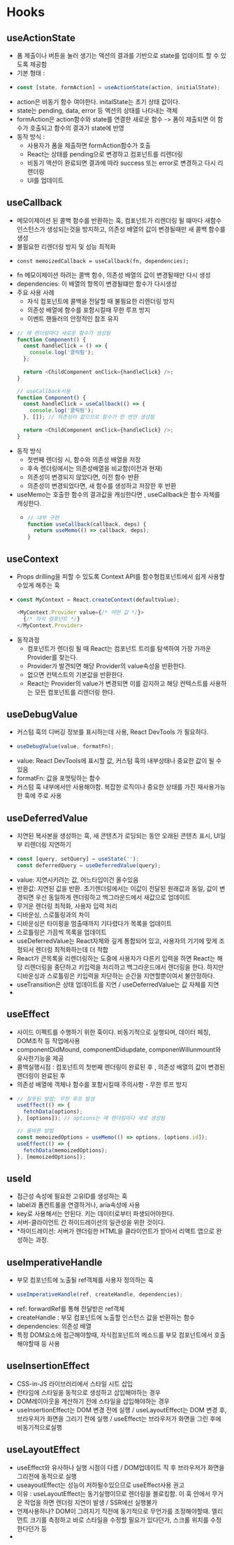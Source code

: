 # Hooks

## useActionState
- 폼 제출이나 버튼을 눌러 생기는 액션의 결과를 기반으로 state를 업데이트 할 수 있도록 제공함
- 기본 형태 :
- ```typescript
  const [state, formAction] = useActionState(action, initialState);
  ```
- action은 비동기 함수 여야한다. initalState는 초기 상태 값이다.
- state는 pending, data, error 등 액션의 상태를 나타내는 객체
- formAction은 action함수와 state를 연결한 새로운 함수 -> 폼이 제출되면 이 함수가 호출되고 함수의 결과가 state에 반영
- 동작 방식 :
  - 사용자가 폼을 제출하면 formAction함수가 호출
  - React는 상태를 pending으로 변경하고 컴포넌트를 리렌더링
  - 비동기 액션이 완료되면 결과에 따라 success 또는 error로 변경하고 다시 리렌더링
  - UI를 업데이트
  

## useCallback
- 메모이제이션 된 콜백 함수를 반환하는 훅, 컴포넌트가 리렌더링 될 떄마다 새함수 인스턴스가 생성되는것을 방지하고, 의존성 배열의 값이 변경될때만 새 콜백 함수를 생성
- 불필요한 리렌더링 방지 및 성능 최적화
- ```typesciprt
  const memoizedCallback = useCallback(fn, dependencies);
  ```
- fn 메모이제이션 하려는 콜백 함수, 의존성 배열의 값이 변경될때만 다시 생성
- dependencies: 이 배열의 항목이 변경될떄만 함수가 다시생성
- 주요 사용 사례
  - 자식 컴포넌트에 콜백을 전달할 때 불필요한 리렌더링 방지
  - 의존성 배열에 함수를 포함시킬때 무한 루프 방지
  - 이벤트 핸들러의 안정적인 참조 유지
- ```typescript
  // 매 렌더링마다 새로운 함수가 생성됨
  function Component() {
    const handleClick = () => {
      console.log('클릭됨');
    };
    
    return <ChildComponent onClick={handleClick} />;
  }

  // useCallback사용 
  function Component() {
    const handleClick = useCallback(() => {
      console.log('클릭됨');
    }, []); // 의존성이 없으므로 함수가 한 번만 생성됨
    
    return <ChildComponent onClick={handleClick} />;
  }
  ```
- 동작 방식
  - 첫번째 렌더링 시, 함수와 의존성 배열을 저장
  - 후속 렌더링에서는 의존성배열을 비교함(이전과 현재)
  - 의존성이 변경되지 않았다면, 이전 함수 반환
  - 의존성이 변경되었다면, 새 함수를 생성하고 저장한 후 반환
- useMemo는 호출한 함수의 결과값을 캐싱한다면 , useCallback은 함수 자체를 캐싱한다.
  - ```typescript
    // 내부 구현
    function useCallback(callback, deps) {
      return useMemo(() => callback, deps);
    }
    ```


## useContext
- Props drilling을 피할 수 있도록 Context API를 함수형컴포넌트에서 쉽게 사용할수있게 해주는 훅
- ```typescript
  const MyContext = React.createContext(defaultValue);

  <MyContext.Provider value={/* 어떤 값 */}>
    {/* 자식 컴포넌트 */}
  </MyContext.Provider>
  ```
- 동작과정
  - 컴포넌트가 렌더링 될 때 React는 컴포넌트 트리를 탐색하여 가장 가까운 Provider를 찾는다.
  - Provider가 발견되면 해당 Provider의 value속성을 반환한다.
  - 없으면 컨텍스트의 기본값을 반환한다.
  - React는 Provider의 value가 변경되면 이를 감지하고 해당 컨텍스트를 사용하는 모든 컴포넌트를 리렌더링 한다.


## useDebugValue
- 커스텀 훅의 디버깅 정보를 표시하는데 사용, React DevTools 가 필요하다.
- ```typescript
  useDebugValue(value, formatFn);
  ```
- value: React DevTools에 표시할 값, 커스텀 훅의 내부상태나 중요한 값이 될 수 있음
- formatFn: 값을 포맷팅하는 함수
- 커스텀 훅 내부에서만 사용해야함. 복잡한 로직이나 중요한 상태를 가진 재사용가능한 훅에 주로 사용


## useDeferredValue
- 지연된 복사본을 생성하는 훅, 새 콘텐츠가 로딩되는 동안 오래된 콘텐츠 표시, UI일부 리렌더링 지연하기
- ```typescript
  const [query, setQuery] = useState('');
  const deferredQuery = useDeferredValue(query);
  ```
- value: 지연시키려는 값, 어느타입이건 올수있음
- 반환값: 지연된 값을 반환. 초기렌더링에서는 이값이 전달된 원래값과 동일, 값이 변경되면 우선 동일하게 렌더링하고 백그라운드에서 새값으로 업데이트
- 무거운 렌더링 최적화, 사용자 입력 처리
- 디바운싱, 스로틀링과의 차이
- 디바운싱은 타이핑을 멈출때까지 기다렸다가 목록을 업데이트
- 스로틀링은 가끔씩 목록을 업데이트
- useDeferredValue는 React자체와 깊게 통합되어 있고, 사용자의 기기에 맞게 조정되서 렌더링 최적화하는데 더 적합
- React가 큰목록을 리렌더링하는 도중에 사용자가 다른키 입력을 하면 React는 해당 리렌더링을 중단하고 키입력을 처리하고 백그라운드에서 렌더링을 한다. 하지만 디바운싱과 스로틀링은 키입력을 차단하는 순간을 지연할뿐이여서 불안정하다.
- useTransition은 상태 업데이트를 지연 / useDeferredValue는 값 자체를 지연
- 

## useEffect
- 사이드 이펙트를 수행하기 위한 훅이다. 비동기적으로 실행되며, 데이터 페칭, DOM조작 등 작업에사용
- componentDidMound, componentDidupdate, componenWillunmount와 유사한기능을 제공
- 콜백실행시점 : 컴포넌트의 첫번째 렌더링이 완료된 후 , 의존성 배열의 값이 변경된 렌더링이 완료된 후 
- 의존성 배열에 객체나 함수를 포함시킬때 주의사항 - 무한 루프 방지
- ```typescript
  // 잘못된 방법: 무한 루프 발생
  useEffect(() => {
    fetchData(options);
  }, [options]); // options는 매 렌더링마다 새로 생성됨
  
  // 올바른 방법
  const memoizedOptions = useMemo(() => options, [options.id]);
  useEffect(() => {
    fetchData(memoizedOptions);
  }, [memoizedOptions]);
  ```


## useId
- 접근성 속성에 필요한 고유ID를 생성하는 훅
- label과 폼컨트롤을 연결하거나, aria속성에 사용
- key로 사용해서는 안된다. 키는 데이터로부터 파생되어야한다.
- 서버-클라이언트 간 하이드레이션의 일관성을 위한 것이다.
- *하이드레이션: 서버가 렌더링한 HTML을 클라이언트가 받아서 리액트 앱으로 완성하는 과정.


## useImperativeHandle
- 부모 컴포넌트에 노출될 ref객체를 사용자 정의하는 훅
- ```typescript
  useImperativeHandle(ref, createHandle, dependencies);
  ```
- ref: forwardRef를 통해 전달받은 ref객체
- createHandle : 부모 컴포넌트에 노출할 인스턴스 값을 반환하는 함수
- dependencies: 의존성 배열
- 특정 DOM요소에 접근해야할때, 자식컴포넌트의 메소드를 부모 컴포넌트에서 호출해야할때 등 사용


## useInsertionEffect
- CSS-in-JS 라이브러리에서 스타일 시트 삽입
- 런타임에 스타일을 동적으로 생성하고 삽입해야하는 경우
- DOM레이아웃을 계산하기 전에 스타일을 삽입해야하는 경우
- useInsertionEffect는 DOM 변경 전에 실행 / useLayoutEffect는 DOM 변경 후, 브라우저가 화면을 그리기 전에 실행 / useEffect는 브라우저가 화면을 그린 후에 비동기적으로실행

## useLayoutEffect
- useEffect와 유사하나 실행 시점이 다름 / DOM업데이트 직 후 브라우저가 화면을 그리전에 동적으로 실행
- useayoutEffect는 성능이 저하될수있으므로 useEffect사용 권고
- 이유 : useLayoutEffect는 동기실행이므로 렌더링을 블로킹함. 이 훅 안에서 무거운 작업을 하면 렌더링 지연이 발생 / SSR에선 실행불가
- 언제사용하나? DOM이 그려지기 직전에 동기적으로 무언가를 조정해야할때. 엘리먼트 크기를 측정하고 바로 스타일을 수정할 필요가 있다던가, 스크롤 위치를 수정한다던가 등
- 
